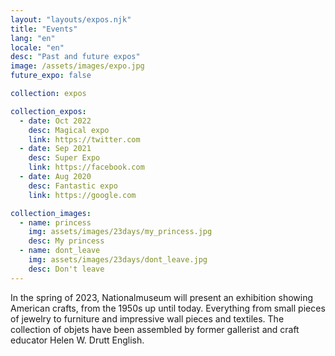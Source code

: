 ```yaml
---
layout: "layouts/expos.njk"
title: "Events"
lang: "en"
locale: "en"
desc: "Past and future expos"
image: /assets/images/expo.jpg
future_expo: false

collection: expos

collection_expos:
  - date: Oct 2022
    desc: Magical expo
    link: https://twitter.com
  - date: Sep 2021
    desc: Super Expo
    link: https://facebook.com
  - date: Aug 2020
    desc: Fantastic expo
    link: https://google.com

collection_images:
  - name: princess
    img: assets/images/23days/my_princess.jpg
    desc: My princess
  - name: dont_leave
    img: assets/images/23days/dont_leave.jpg
    desc: Don't leave
---
```


In the spring of 2023, Nationalmuseum will present an exhibition showing American crafts, from the 1950s up until today. Everything from small pieces of jewelry to furniture and impressive wall pieces and textiles. The collection of objets have been assembled by former gallerist and craft educator Helen W. Drutt English.
